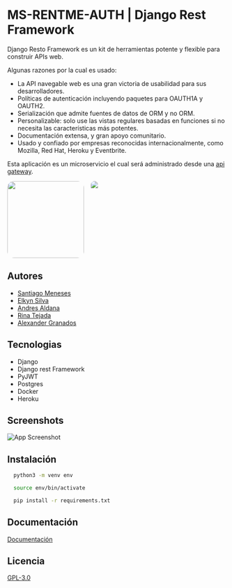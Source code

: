 # MS-RENTME-AUTH | Django Rest Framework

Django Resto Framework es un kit de herramientas potente y flexible para construir APIs web.

Algunas razones por la cual es usado:

- La API navegable web es una gran victoria de usabilidad para sus desarrolladores.
- Políticas de autenticación incluyendo paquetes para OAUTH1A y OAUTH2.
- Serialización que admite fuentes de datos de ORM y no ORM.
- Personalizable: solo use las vistas regulares basadas en funciones si no necesita las características más potentes.
- Documentación extensa, y gran apoyo comunitario.
- Usado y confiado por empresas reconocidas internacionalmente, como Mozilla, Red Hat, Heroku y Eventbrite.

Esta aplicación es un microservicio el cual será administrado desde una [api gateway](https://github.com/Grupo3CursoP38/api-gateway).

<div style="text-align: center; display:flex; gap:1rem;">
  <img src="https://pbs.twimg.com/profile_images/1386480173613076484/FRbS-TaM_400x400.jpg" width="176" style="border-radius: 15px;">
  <img src="https://i.ytimg.com/vi/vLuxYtkxQTM/mqdefault.jpg" width="auto" style="border-radius: 15px;">
</div>

## Autores

- [Santiago Meneses](https://interacpedia.com/user/santiago-meneses-1)
- [Elkyn Silva](https://interacpedia.com/user/elkyn-silva-gonzalez)
- [Andres Aldana](https://github.com/)
- [Rina Tejada](https://github.com/rishiteca)
- [Alexander Granados](https://interacpedia.com/user/alexander-granados)

## Tecnologias

- Django
- Django rest Framework
- PyJWT
- Postgres
- Docker
- Heroku

## Screenshots

![App Screenshot](https://res.cloudinary.com/dlgvxohur/image/upload/v1638736871/MinTic/gl4eb7vso2nfwyf408zo.png)

## Instalación

```bash
  python3 -m venv env

  source env/bin/activate

  pip install -r requirements.txt
```

## Documentación

[Documentación](https://rentalproject-auth-ms.herokuapp.com/swagger/)

## Licencia

[GPL-3.0](https://choosealicense.com/licenses/gpl-3.0/)
